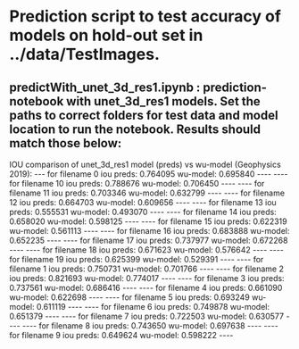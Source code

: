 # Prediction script to test accuracy of models on hold-out set in ../data/TestImages.

## predictWith_unet_3d_res1.ipynb : prediction-notebook with unet_3d_res1 models. Set the paths to correct folders for test data and model location to run the notebook. Results should match those below:

IOU comparison of unet_3d_res1 model (preds) vs wu-model (Geophysics 2019):
--- for filename 0 iou preds: 0.764095 wu-model: 0.695840 ----
 ---- for filename 10 iou preds: 0.788676 wu-model: 0.706450 ----
 ---- for filename 11 iou preds: 0.703346 wu-model: 0.632799 ----
 ---- for filename 12 iou preds: 0.664703 wu-model: 0.609656 ----
 ---- for filename 13 iou preds: 0.555531 wu-model: 0.493070 ----
 ---- for filename 14 iou preds: 0.658020 wu-model: 0.598125 ----
 ---- for filename 15 iou preds: 0.622319 wu-model: 0.561113 ----
 ---- for filename 16 iou preds: 0.683888 wu-model: 0.652235 ----
 ---- for filename 17 iou preds: 0.737977 wu-model: 0.672268 ----
 ---- for filename 18 iou preds: 0.671623 wu-model: 0.576642 ----
 ---- for filename 19 iou preds: 0.625399 wu-model: 0.529391 ----
 ---- for filename 1 iou preds: 0.750731 wu-model: 0.701766 ----
 ---- for filename 2 iou preds: 0.821693 wu-model: 0.774017 ----
 ---- for filename 3 iou preds: 0.737561 wu-model: 0.686416 ----
 ---- for filename 4 iou preds: 0.661090 wu-model: 0.622698 ----
 ---- for filename 5 iou preds: 0.693249 wu-model: 0.611119 ----
 ---- for filename 6 iou preds: 0.749878 wu-model: 0.651379 ----
 ---- for filename 7 iou preds: 0.722503 wu-model: 0.630577 ----
 ---- for filename 8 iou preds: 0.743650 wu-model: 0.697638 ----
 ---- for filename 9 iou preds: 0.649624 wu-model: 0.598222 ----
